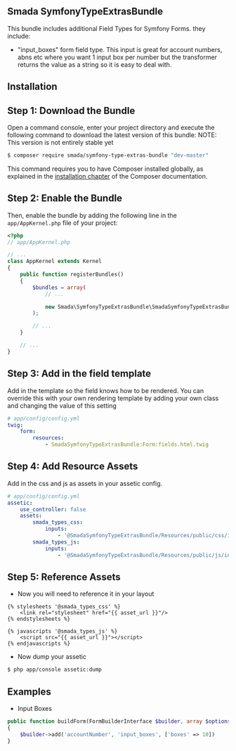 Smada SymfonyTypeExtrasBundle
---------------------------

This bundle includes additional Field Types for Symfony Forms. they include:
 - "input_boxes" form field type. This input is great for account numbers, abns etc where you want 1 input box per number but the transformer returns the value as a string so it is easy to deal with.

Installation
---------------------------

Step 1: Download the Bundle
---------------------------

Open a command console, enter your project directory and execute the
following command to download the latest version of this bundle:
NOTE: This version is not entirely stable yet

```bash
$ composer require smada/symfony-type-extras-bundle "dev-master"
```

This command requires you to have Composer installed globally, as explained
in the [installation chapter](https://getcomposer.org/doc/00-intro.md)
of the Composer documentation.

Step 2: Enable the Bundle
-------------------------

Then, enable the bundle by adding the following line in the `app/AppKernel.php`
file of your project:

```php
<?php
// app/AppKernel.php

// ...
class AppKernel extends Kernel
{
    public function registerBundles()
    {
        $bundles = array(
            // ...

            new Smada\SymfonyTypeExtrasBundle\SmadaSymfonyTypeExtrasBundle(),
        );

        // ...
    }

    // ...
}
```

Step 3: Add in the field template
---------------------------------

Add in the template so the field knows how to be rendered. You can override this with your own rendering template by adding your own class and changing the value of this setting

```yml
# app/config/config.yml
twig:
    form:
        resources:
            - SmadaSymfonyTypeExtrasBundle:Form:fields.html.twig
```

Step 4: Add Resource Assets
---------------------------

Add in the css and js as assets in your assetic config.

```yml
# app/config/config.yml
assetic:
    use_controller: false
    assets:
        smada_types_css:
            inputs:
                - '@SmadaSymfonyTypeExtrasBundle/Resources/public/css/input-boxes.css'
        smada_types_js:
            inputs:
                - '@SmadaSymfonyTypeExtrasBundle/Resources/public/js/input-boxes.js'
```

Step 5: Reference Assets
---------------------------

- Now you will need to reference it in your layout
```twig
{% stylesheets '@smada_types_css' %}
    <link rel="stylesheet" href="{{ asset_url }}"/>
{% endstylesheets %}

{% javascripts '@smada_types_js' %}
    <script src="{{ asset_url }}"></script>
{% endjavascripts %}
```

- Now dump your assetic
```bash
$ php app/console assetic:dump
```

Examples
--------

 - Input Boxes

```php
public function buildForm(FormBuilderInterface $builder, array $options)
{
    $builder->add('accountNumber', 'input_boxes', ['boxes' => 10])
}
```
